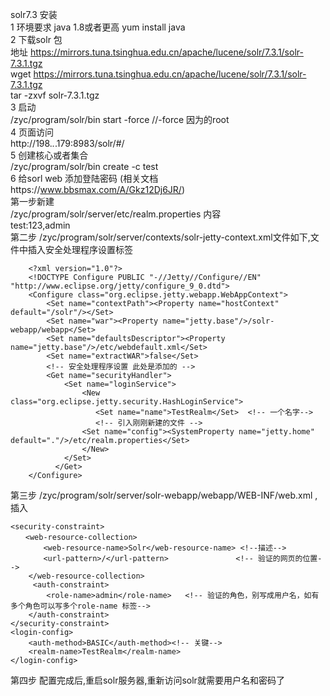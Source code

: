 solr7.3 安装   
1 环境要求 java 1.8或者更高
  yum install java  
2 下载solr 包  
  地址 https://mirrors.tuna.tsinghua.edu.cn/apache/lucene/solr/7.3.1/solr-7.3.1.tgz  
  wget  https://mirrors.tuna.tsinghua.edu.cn/apache/lucene/solr/7.3.1/solr-7.3.1.tgz  
  tar  -zxvf   solr-7.3.1.tgz  
3 启动  
  /zyc/program/solr/bin start  -force    //-force  因为的root  
4 页面访问  
  http://198.*.*.179:8983/solr/#/  
5  创建核心或者集合  
   /zyc/program/solr/bin create -c test  
6 给sorl web 添加登陆密码  (相关文档https://www.bbsmax.com/A/Gkz12Dj6JR/)  
   第一步新建  
  /zyc/program/solr/server/etc/realm.properties  内容   
  test:123,admin  
   第二步   /zyc/program/solr/server/contexts/solr-jetty-context.xml文件如下,文件中插入安全处理程序设置标签

		<?xml version="1.0"?>
		<!DOCTYPE Configure PUBLIC "-//Jetty//Configure//EN" "http://www.eclipse.org/jetty/configure_9_0.dtd">
		<Configure class="org.eclipse.jetty.webapp.WebAppContext">
			<Set name="contextPath"><Property name="hostContext" default="/solr"/></Set>
			<Set name="war"><Property name="jetty.base"/>/solr-webapp/webapp</Set>
			<Set name="defaultsDescriptor"><Property name="jetty.base"/>/etc/webdefault.xml</Set>
			<Set name="extractWAR">false</Set>
			<!-- 安全处理程序设置 此处是添加的 -->
			<Get name="securityHandler">
				<Set name="loginService">
					<New class="org.eclipse.jetty.security.HashLoginService">
					   <Set name="name">TestRealm</Set>  <!-- 一个名字-->
					   <!-- 引入刚刚新建的文件 -->
					<Set name="config"><SystemProperty name="jetty.home" default="."/>/etc/realm.properties</Set>
					</New>
				</Set>
			  </Get>
		</Configure>
 第三步	 /zyc/program/solr/server/solr-webapp/webapp/WEB-INF/web.xml  ,插入

	<security-constraint>
	　　<web-resource-collection>
	    　　<web-resource-name>Solr</web-resource-name> <!--描述-->
	    　　<url-pattern>/</url-pattern>               <!-- 验证的网页的位置-->
	    </web-resource-collection>
	     <auth-constraint>
	        <role-name>admin</role-name>   <!-- 验证的角色，别写成用户名，如有多个角色可以写多个role-name 标签-->
	    </auth-constraint>
	</security-constraint>
	<login-config>
	    <auth-method>BASIC</auth-method><!-- 关键-->
	    <realm-name>TestRealm</realm-name>
	</login-config>  

第四步
  配置完成后,重启solr服务器,重新访问solr就需要用户名和密码了
  
   
